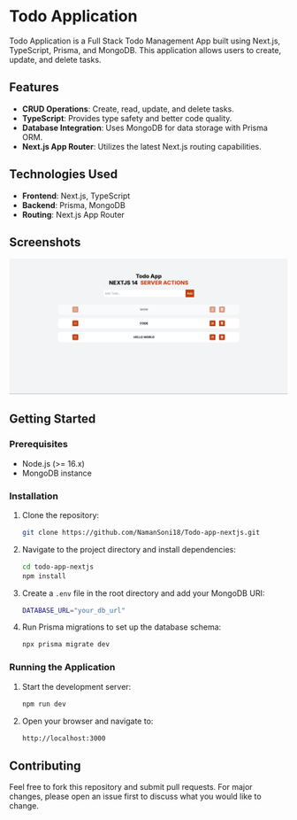 # Todo Application

Todo Application is a Full Stack Todo Management App built using Next.js, TypeScript, Prisma, and MongoDB. This application allows users to create, update, and delete tasks.

## Features

- **CRUD Operations**: Create, read, update, and delete tasks.
- **TypeScript**: Provides type safety and better code quality.
- **Database Integration**: Uses MongoDB for data storage with Prisma ORM.
- **Next.js App Router**: Utilizes the latest Next.js routing capabilities.

## Technologies Used

- **Frontend**: Next.js, TypeScript
- **Backend**: Prisma, MongoDB
- **Routing**: Next.js App Router

## Screenshots
![Screenshot of Todo Application](./images/image.png)

## Getting Started

### Prerequisites

- Node.js (>= 16.x)
- MongoDB instance

### Installation

1. Clone the repository:
    ```sh
    git clone https://github.com/NamanSoni18/Todo-app-nextjs.git
    ```

2. Navigate to the project directory and install dependencies:
    ```sh
    cd todo-app-nextjs
    npm install
    ```

3. Create a `.env` file in the root directory and add your MongoDB URI:
    ```sh
    DATABASE_URL="your_db_url"
    ```

4. Run Prisma migrations to set up the database schema:
    ```sh
    npx prisma migrate dev
    ```

### Running the Application

1. Start the development server:
    ```sh
    npm run dev
    ```

2. Open your browser and navigate to:
    ```sh
    http://localhost:3000
    ```

## Contributing

Feel free to fork this repository and submit pull requests. For major changes, please open an issue first to discuss what you would like to change.